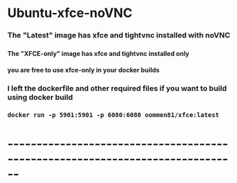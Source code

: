 # Ubuntu-xfce-noVNC

<h3>The "Latest" image has  xfce and tightvnc installed with noVNC<h3/>

<h4/>The "XFCE-only" image has xfce and tightvnc installed only<h4>

<h4/>you are free to use xfce-only in your docker builds<h4>

  <h3>I left the dockerfile and other required files if you want to build using docker build<h3/>

<pre><code class="language-docker">docker run -p 5901:5901 -p 6080:6080 oommen81/xfce:latest
</code></pre>

<h1>------------------------------------------------------------------------------<h1/>
